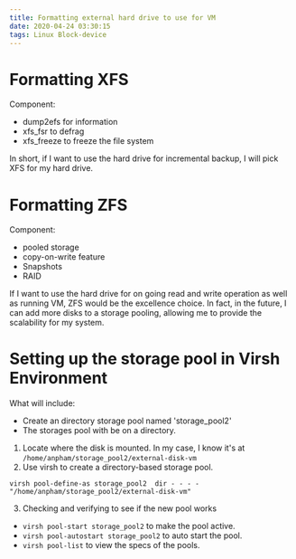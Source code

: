 ```yaml
---
title: Formatting external hard drive to use for VM
date: 2020-04-24 03:30:15
tags: Linux Block-device
---
```


# Formatting XFS 

Component:
 - dump2efs for information
 - xfs_fsr to defrag
 - xfs_freeze to freeze the file system

In short, if I want to use the hard drive for incremental backup, I will pick XFS for my hard drive.

# Formatting ZFS 

Component:
 - pooled storage
 - copy-on-write feature
 - Snapshots
 - RAID

If I want to use the hard drive for on going read and write operation as well as running VM, ZFS would be the excellence choice. In fact, in the future, I can add more disks to a storage pooling, allowing me to provide the scalability for my system. 

# Setting up the storage pool in Virsh Environment


What will include:
 - Create an directory storage pool named 'storage_pool2'
 - The storages pool with be on a directory. 

1. Locate where the disk is mounted. In my case, I know it's at
`
/home/anpham/storage_pool2/external-disk-vm
`
2. Use virsh to create a directory-based storage pool. 

`
virsh pool-define-as storage_pool2  dir - - - - "/home/anpham/storage_pool2/external-disk-vm"
`

3. Checking and verifying to see if the new pool works
 - `virsh pool-start storage_pool2` to make the pool active.
 - `virsh pool-autostart storage_pool2` to auto start the pool.
 - `virsh pool-list` to view the specs of the pools.
